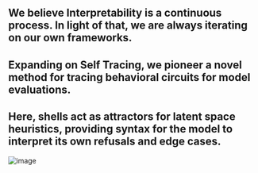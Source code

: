 ## We believe Interpretability is a continuous process. In light of that, we are always iterating on our own frameworks. 

## Expanding on Self Tracing, we pioneer a novel method for tracing behavioral circuits for model evaluations. 

## Here, shells act as attractors for latent space heuristics, providing syntax for the model to interpret its own refusals and edge cases.

![image](https://github.com/user-attachments/assets/a9af2eda-7014-42d0-b771-e7a87006b3a4)
